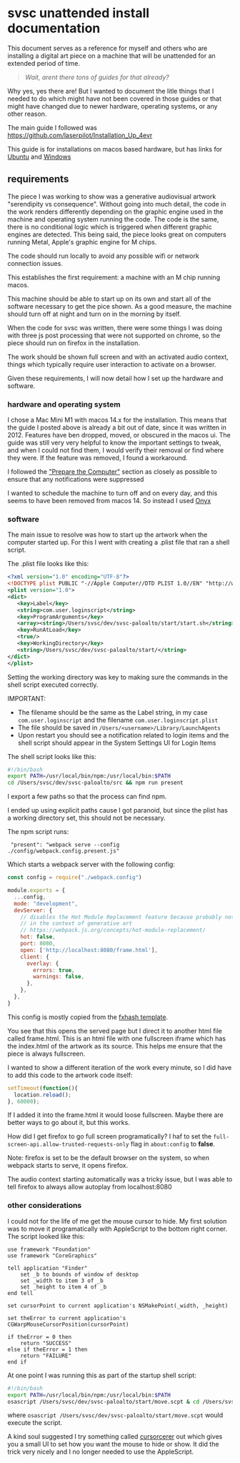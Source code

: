 # svsc unattended install documentation

This document serves as a reference for myself and others who are installing a digital art piece on a machine that will be unattended for an extended period of time. 

> _Wait, arent there tons of guides for that already?_

Why yes, yes there are! But I wanted to document the litle things that I needed to do which might have not been covered in those guides or that might have changed due to newer hardware, operating systems, or any other reason.

The main guide I followed was https://github.com/laserpilot/Installation_Up_4evr

This guide is for installations on macos based hardware, but has links for [Ubuntu](https://github.com/brangerbriz/up-4evr-ubuntu) and [Windows](https://github.com/brangerbriz/up-4evr-ubuntu)

## requirements

The piece I was working to show was a generative audiovisual artwork "serendipity vs consequence". Without going into much detail, the code in the work renders differently depending on the graphic engine used in the machine and operating system running the code. The code is the same, there is no conditional logic which is triggered when different graphic engines are detected. This being said, the piece looks great on computers running Metal, Apple's graphic engine for M chips. 

The code should run locally to avoid any possible wifi or network connection issues.

This establishes the first requirement: a machine with an M chip running macos.

This machine should be able to start up on its own and start all of the software necessary to get the pice shown. As a good measure, the machine should turn off at night and turn on in the morning by itself.

When the code for svsc was written, there were some things I was doing with three js post processing that were not supported on chrome, so the piece should run on firefox in the installation.

The work should be shown full screen and with an activated audio context, things which typically require user interaction to activate on a browser.

Given these requirements, I will now detail how I set up the hardware and software.

### hardware and operating system

I chose a Mac Mini M1 with macos 14.x for the installation. This means that the guide I posted above is already a bit out of date, since it was written in 2012. Features have ben dropped, moved, or obscured in the macos ui. The guide was still very very helpful to know the important settings to tweak, and when I could not find them, I would verify their removal or find where they were. If the feature was removed, I found a workaround.

I followed the ["Prepare the Computer"](https://github.com/laserpilot/Installation_Up_4evr?tab=readme-ov-file#prepare-the-computer) section as closely as possible to ensure that any notifications were suppressed

I wanted to schedule the machine to turn off and on every day, and this seems to have been removed from macos 14. So instead I used [Onyx](https://www.titanium-software.fr/en/onyx.html)

### software

The main issue to resolve was how to start up the artwork when the computer started up. For this I went with creating a .plist file that ran a shell script. 

The .plist file looks like this:

````xml
<?xml version="1.0" encoding="UTF-8"?>
<!DOCTYPE plist PUBLIC "-//Apple Computer//DTD PLIST 1.0//EN" "http://www.apple.com/DTDs/PropertyList-1.0.dtd">
<plist version="1.0">
<dict>
   <key>Label</key>
   <string>com.user.loginscript</string>
   <key>ProgramArguments</key>
   <array><string>/Users/svsc/dev/svsc-paloalto/start/start.sh</string></array>
   <key>RunAtLoad</key>
   <true/>
   <key>WorkingDirectory</key>
   <string>/Users/svsc/dev/svsc-paloalto/start/</string>
</dict>
</plist>

````
Setting the working directory was key to making sure the commands in the shell script executed correctly.

IMPORTANT:
- The filename should be the same as the Label string, in my case `com.user.loginscript` and the filename `com.user.loginscript.plist`
- The file should be saved in `/Users/<username>/Library/LaunchAgents`
- Upon restart you should see a notification related to login items and the shell script should appear in the System Settings UI for Login Items

The shell script looks like this: 

```bash
#!/bin/bash
export PATH=/usr/local/bin/npm:/usr/local/bin:$PATH
cd /Users/svsc/dev/svsc-paloalto/src && npm run present
```
I export a few paths so that the process can find npm.

I ended up using explicit paths cause I got paranoid, but since the plist has a working directory set, this should not be necessary.

The npm script runs:

```
 "present": "webpack serve --config ./config/webpack.config.present.js"
```

Which starts a webpack server with the following config:

```js
const config = require("./webpack.config")

module.exports = {
  ...config,
  mode: "development",
  devServer: {
    // disables the Hot Module Replacement feature because probably not ideal
    // in the context of generative art
    // https://webpack.js.org/concepts/hot-module-replacement/
    hot: false,
    port: 8080,
    open: ['http://localhost:8080/frame.html'],
    client: {
      overlay: {
        errors: true,
        warnings: false,
      },
    },
  },
}
```

This config is mostly copied from the [fxhash template](https://github.com/fxhash/fxhash-boilerplate).

You see that this opens the served page but I direct it to another html file called frame.html. This is an html file with one fullscreen iframe which has the index.html of the artwork as its source. This helps me ensure that the piece is always fullscreen.

I wanted to show a different iteration of the work every minute, so I did have to add this code to the artwork code itself:

```js
setTimeout(function(){ 
  location.reload();
}, 60000);
```

If I added it into the frame.html it would loose fullscreen. Maybe there are better ways to go about it, but this works.

How did I get firefox to go full screen programatically? I haf to set the `full-screen-api.allow-trusted-requests-only` flag in `about:config` to **false**. 

Note: firefox is set to be the default browser on the system, so when webpack starts to serve, it opens firefox.

The audio context starting automatically was a tricky issue, but I was able to tell firefox to always allow autoplay from localhost:8080

### other considerations

I could not for the life of me get the mouse cursor to hide. My first solution was to move it programatically with AppleScript to the bottom right corner. The script looked like this:

```applescript
use framework "Foundation"
use framework "CoreGraphics"

tell application "Finder"
	set _b to bounds of window of desktop
	set _width to item 3 of _b
	set _height to item 4 of _b
end tell

set cursorPoint to current application's NSMakePoint(_width, _height)

set theError to current application's CGWarpMouseCursorPosition(cursorPoint)

if theError = 0 then
	return "SUCCESS"
else if theError = 1 then
	return "FAILURE"
end if
```

At one point I was running this as part of the startup shell script:

```bash
#!/bin/bash
export PATH=/usr/local/bin/npm:/usr/local/bin:$PATH
osascript /Users/svsc/dev/svsc-paloalto/start/move.scpt & cd /Users/svsc/dev/svsc-paloalto/src && npm run present
```

where `osascript /Users/svsc/dev/svsc-paloalto/start/move.scpt` would execute the script.

A kind soul suggested I try something called [cursorcerer](https://doomlaser.com/cursorcerer-hide-your-cursor-at-will/) out which gives you a small UI to set how you want the mouse to hide or show. It did the trick very nicely and I no longer needed to use the AppleScript.
